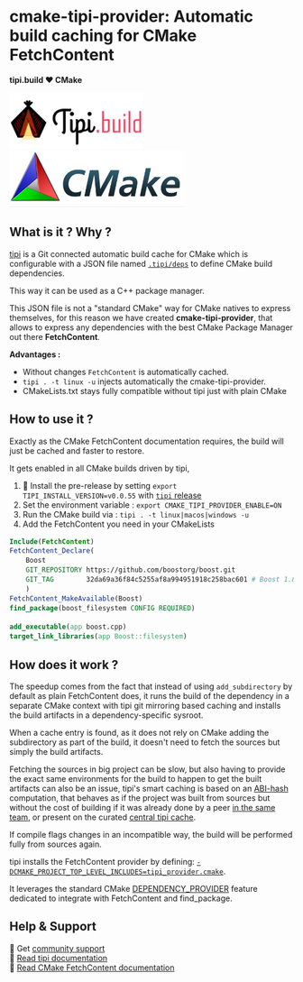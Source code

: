 # cmake-tipi-provider: Automatic build caching for CMake FetchContent 
**tipi.build ❤️ CMake**

<img src="./assets/tipi.build%20logo.svg" witdth="100px" height="100px"/>
<img src="./assets/CMake-Logo-and-Text.png" witdth="100px" height="100px"/>

## What is it ? Why ?
[tipi](https://tipi.build/documentation/0050-getting-started-cpp) is a Git connected automatic build cache for CMake which is configurable with a JSON file named [`.tipi/deps`](https://tipi.build/documentation/0700-dependencies) to define CMake build dependencies.

This way it can be used as a C++ package manager.

This JSON file is not a "standard CMake" way for CMake natives to express themselves, for this reason we have created **cmake-tipi-provider**, that allows to express any dependencies with the best CMake Package Manager out there **FetchContent**.

**Advantages :**
  - Without changes `FetchContent` is automatically cached.
  - `tipi . -t linux -u` injects automatically the cmake-tipi-provider. 
  - CMakeLists.txt stays fully compatible without tipi just with plain CMake


## How to use it ?
Exactly as the CMake FetchContent documentation requires, the build will just be cached and faster to restore.

It gets enabled in all CMake builds driven by tipi, 

1. 🚀 Install the pre-release by setting `export TIPI_INSTALL_VERSION=v0.0.55` with [`tipi` release](https://github.com/tipi-build/cli)
2. Set the environment variable : `export CMAKE_TIPI_PROVIDER_ENABLE=ON`
3. Run the CMake build via : `tipi . -t linux|macos|windows -u`
4. Add the FetchContent you need in your CMakeLists

```cmake
Include(FetchContent)
FetchContent_Declare(
    Boost
    GIT_REPOSITORY https://github.com/boostorg/boost.git
    GIT_TAG        32da69a36f84c5255af8a994951918c258bac601 # Boost 1.80
    )
FetchContent_MakeAvailable(Boost)
find_package(boost_filesystem CONFIG REQUIRED)

add_executable(app boost.cpp)
target_link_libraries(app Boost::filesystem)
```

## How does it work ?
The speedup comes from the fact that instead of using `add_subdirectory` by default as plain FetchContent does, it runs the build of the dependency in a separate CMake context with tipi git mirroring based caching and installs the build artifacts in a dependency-specific sysroot.

When a cache entry is found, as it does not rely on CMake adding the subdirectory as part of the build, it doesn't need to fetch the sources but simply the build artifacts.

Fetching the sources in big project can be slow, but also having to provide the exact same environments for the build to happen to get the built artifacts can also be an issue, tipi's smart caching is based on an [ABI-hash](https://tipi.build/documentation/1000-build-cache) computation, that behaves as if the project was built from sources but without the cost of building if it was already done by a peer [in the same team](https://tipi.build/documentation/1100-shared-cache), or present on the curated [central tipi cache](https://tipi.build).

If compile flags changes in an incompatible way, the build will be performed fully from sources again.

tipi installs the FetchContent provider by defining: [`-DCMAKE_PROJECT_TOP_LEVEL_INCLUDES=tipi_provider.cmake`](./tipi_provider.cmake).

It leverages the standard CMake [DEPENDENCY_PROVIDER](https://cmake.org/cmake/help/latest/command/cmake_language.html#dependency-providers) feature dedicated to integrate with FetchContent and find_package.

## Help & Support
🧚 Get [community support](https://github.com/tipi-build/cmake-tipi-provider/issues)
<br/>📖 [Read tipi documentation](https://tipi.build/documentation)
<br/>📖 [Read CMake FetchContent documentation](https://cmake.org/cmake/help/latest/module/FetchContent.html)
